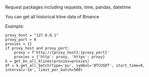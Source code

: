 Request packages including requests, time, pandas, datetime

You can get all historical kline data of Binance

Example:

    proxy_host = "127.0.0.1"
    proxy_port = 0
    proxies = {}
    if proxy_host and proxy_port:
        proxy = f'http://{proxy_host}:{proxy_port}'
        proxies = {'http': proxy, 'https': proxy}
    k = get_bn_all_klines(proxies=proxies)
    df = k.get_all_batch(type='pu', symbol='BTCUSDT', start_time=0, interval='1m', limit_per_batch=500)
